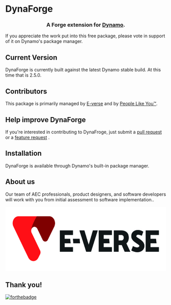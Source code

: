 # DynaForge

<h3 align="center">A Forge extension for <a href="http://dynamobim.org/" target="_blank">Dynamo</a>.</h4>

If you appreciate the work put into this free package, please vote in support of it on Dynamo's package manager. 

## Current Version
DynaForge is currently built against the latest Dynamo stable build. At this time that is 2.5.0.

## Contributors
This package is primarily managed by [E-verse](https://www.e-verse.co/) and by [People Like You™](https://github.com/EverseDevelopment/DynaForge/pulse).

## Help improve DynaForge
If you're interested in contributing to DynaFroge, just submit a [pull request](https://github.com/EverseDevelopment/DynaForge/pulls) or a [feature request](https://github.com/EverseDevelopment/DynaForge/issues) .

## Installation
DynaForge is available through Dynamo's built-in package manager.

## About us ##

Our team of AEC professionals, product designers, and software developers will work with you from initial assessment to software implementation..

<img src="https://github.com/EverseDevelopment/DynaForge/blob/main/Assets/e-verse_logo_no%20slogan.jpg" width="650" height="200">

## Thank you!

[![forthebadge](https://forthebadge.com/images/badges/gluten-free.svg)](https://forthebadge.com)
